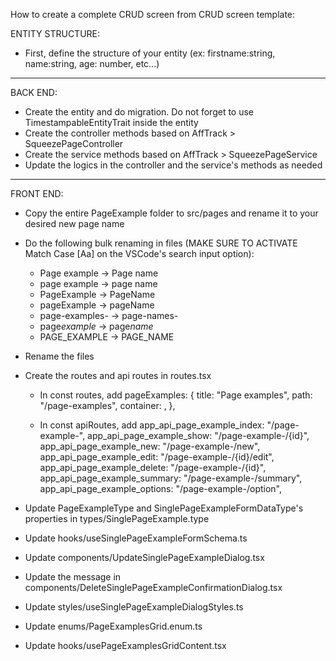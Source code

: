 How to create a complete CRUD screen from CRUD screen template:

ENTITY STRUCTURE:

-   First, define the structure of your entity (ex: firstname:string, name:string, age: number, etc...)

---

BACK END:

-   Create the entity and do migration. Do not forget to use TimestampableEntityTrait inside the entity
-   Create the controller methods based on AffTrack > SqueezePageController
-   Create the service methods based on AffTrack > SqueezePageService
-   Update the logics in the controller and the service's methods as needed

---

FRONT END:

-   Copy the entire PageExample folder to src/pages and rename it to your desired new page name

-   Do the following bulk renaming in files (MAKE SURE TO ACTIVATE Match Case [Aa] on the VSCode's search input option):

    -   Page example -> Page name
    -   page example -> page name
    -   PageExample -> PageName
    -   pageExample -> pageName
    -   page-examples- -> page-names-
    -   page*example* -> page*name*
    -   PAGE_EXAMPLE -> PAGE_NAME

-   Rename the files

-   Create the routes and api routes in routes.tsx

    -   In const routes, add
        pageExamples: {
        title: "Page examples",
        path: "/page-examples",
        container: <PageExamples />,
        },

    -   In const apiRoutes, add
        app_api_page_example_index: "/page-example-",
        app_api_page_example_show: "/page-example-/{id}",
        app_api_page_example_new: "/page-example-/new",
        app_api_page_example_edit: "/page-example-/{id}/edit",
        app_api_page_example_delete: "/page-example-/{id}",
        app_api_page_example_summary: "/page-example-/summary",
        app_api_page_example_options: "/page-example-/option",

-   Update PageExampleType and SinglePageExampleFormDataType's properties in types/SinglePageExample.type

-   Update hooks/useSinglePageExampleFormSchema.ts

-   Update components/UpdateSinglePageExampleDialog.tsx

-   Update the message in components/DeleteSinglePageExampleConfirmationDialog.tsx

-   Update styles/useSinglePageExampleDialogStyles.ts

-   Update enums/PageExamplesGrid.enum.ts

-   Update hooks/usePageExamplesGridContent.tsx
